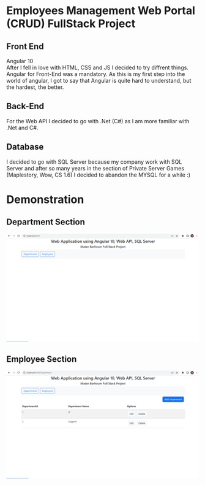 # Employees Management Web Portal (CRUD) FullStack Project

<h2>Front End</h2>
Angular 10 <br> After I fell in love with HTML, CSS and JS I decided to try diffrent things. Angular for Front-End was a mandatory. As this is my first step into the world of angular, I got to say that Angular is quite hard to understand, but the hardest, the better.
<h2>Back-End</h2>
For the Web API I decided to go with .Net (C#) as I am more familiar with .Net and C#.
<h2>Database</h2>
I decided to go with SQL Server because my company work with SQL Server and after so many years in the section of Private Server Games (Maplestory, Wow, CS 1.6) I decided to abandon the MYSQL for a while :)

<h1>Demonstration</h1>
<h2>Department Section</h2>
<img src="DepartmentDemo.gif">

<h2>Employee Section</h2>
<img src="EmployeeDemo.gif">
